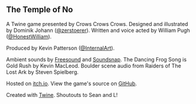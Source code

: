 The Temple of No
----------------

A Twine game presented by Crows Crows Crows.
Designed and illustrated by Dominik Johann ([@zerstoerer](https://twitter.com/@zerstoerer)).
Written and voice acted by William Pugh ([@HonestWilliam](https://twitter.com/@HonestWilliam)).

Produced by Kevin Patterson ([@InternalArt](https://twitter.com/@InternalArt)).

Ambient sounds by [Freesound](http://freesound.org) and [Soundsnap](http://freesound.org). The Dancing Frog Song is Gold Rush by Kevin MacLeod. Boulder scene audio from Raiders of The Lost Ark by Steven Spielberg. 

Hosted on [itch.io](http://itch.io). View the game's source on [GitHub](https://github.com/sno/the-temple-of-no).

Created with [Twine](http://twinery.org). Shoutouts to Sean and L!